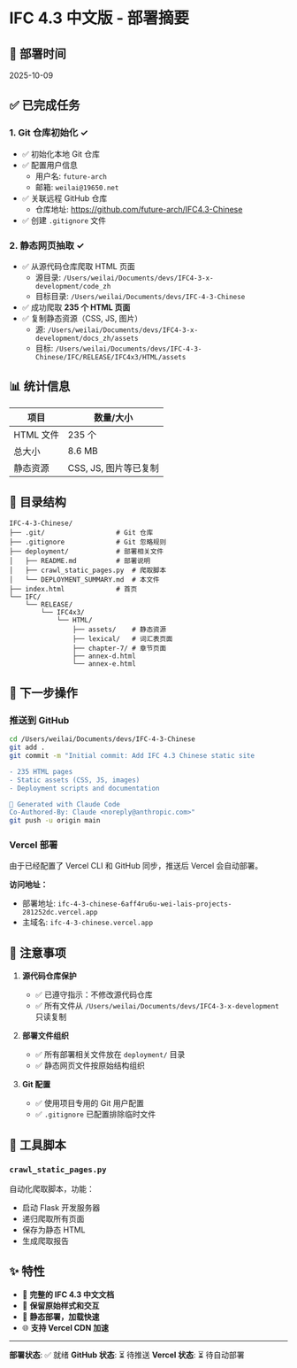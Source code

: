 # IFC 4.3 中文版 - 部署摘要

## 📅 部署时间
2025-10-09

## ✅ 已完成任务

### 1. Git 仓库初始化 ✓
- ✅ 初始化本地 Git 仓库
- ✅ 配置用户信息
  - 用户名: `future-arch`
  - 邮箱: `weilai@19650.net`
- ✅ 关联远程 GitHub 仓库
  - 仓库地址: https://github.com/future-arch/IFC4.3-Chinese
- ✅ 创建 `.gitignore` 文件

### 2. 静态网页抽取 ✓
- ✅ 从源代码仓库爬取 HTML 页面
  - 源目录: `/Users/weilai/Documents/devs/IFC4-3-x-development/code_zh`
  - 目标目录: `/Users/weilai/Documents/devs/IFC-4-3-Chinese`
- ✅ 成功爬取 **235 个 HTML 页面**
- ✅ 复制静态资源（CSS, JS, 图片）
  - 源: `/Users/weilai/Documents/devs/IFC4-3-x-development/docs_zh/assets`
  - 目标: `/Users/weilai/Documents/devs/IFC-4-3-Chinese/IFC/RELEASE/IFC4x3/HTML/assets`

## 📊 统计信息

| 项目 | 数量/大小 |
|------|----------|
| HTML 文件 | 235 个 |
| 总大小 | 8.6 MB |
| 静态资源 | CSS, JS, 图片等已复制 |

## 📁 目录结构

```
IFC-4-3-Chinese/
├── .git/                  # Git 仓库
├── .gitignore             # Git 忽略规则
├── deployment/            # 部署相关文件
│   ├── README.md          # 部署说明
│   ├── crawl_static_pages.py  # 爬取脚本
│   └── DEPLOYMENT_SUMMARY.md  # 本文件
├── index.html             # 首页
└── IFC/
    └── RELEASE/
        └── IFC4x3/
            └── HTML/
                ├── assets/    # 静态资源
                ├── lexical/   # 词汇表页面
                ├── chapter-7/ # 章节页面
                ├── annex-d.html
                └── annex-e.html
```

## 🚀 下一步操作

### 推送到 GitHub
```bash
cd /Users/weilai/Documents/devs/IFC-4-3-Chinese
git add .
git commit -m "Initial commit: Add IFC 4.3 Chinese static site

- 235 HTML pages
- Static assets (CSS, JS, images)
- Deployment scripts and documentation

🤖 Generated with Claude Code
Co-Authored-By: Claude <noreply@anthropic.com>"
git push -u origin main
```

### Vercel 部署
由于已经配置了 Vercel CLI 和 GitHub 同步，推送后 Vercel 会自动部署。

**访问地址：**
- 部署地址: `ifc-4-3-chinese-6aff4ru6u-wei-lais-projects-281252dc.vercel.app`
- 主域名: `ifc-4-3-chinese.vercel.app`

## 📝 注意事项

1. **源代码仓库保护**
   - ✅ 已遵守指示：不修改源代码仓库
   - ✅ 所有文件从 `/Users/weilai/Documents/devs/IFC4-3-x-development` 只读复制

2. **部署文件组织**
   - ✅ 所有部署相关文件放在 `deployment/` 目录
   - ✅ 静态网页文件按原始结构组织

3. **Git 配置**
   - ✅ 使用项目专用的 Git 用户配置
   - ✅ `.gitignore` 已配置排除临时文件

## 🔧 工具脚本

### `crawl_static_pages.py`
自动化爬取脚本，功能：
- 启动 Flask 开发服务器
- 递归爬取所有页面
- 保存为静态 HTML
- 生成爬取报告

## ✨ 特性

- 📄 **完整的 IFC 4.3 中文文档**
- 🎨 **保留原始样式和交互**
- 🚀 **静态部署，加载快速**
- 🌐 **支持 Vercel CDN 加速**

---

**部署状态**: ✅ 就绪
**GitHub 状态**: ⏳ 待推送
**Vercel 状态**: ⏳ 待自动部署

